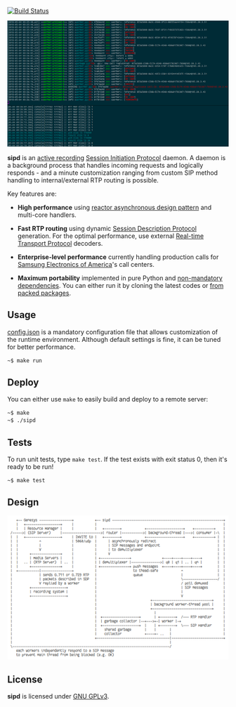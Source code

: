 [![Build Status](https://travis-ci.org/initbar/sipd.svg?branch=master)](https://travis-ci.org/initbar/sipd)

![](./docs/sample.png)

**sipd** is an [active recording](https://en.wikipedia.org/wiki/VoIP_recording) [Session Initiation Protocol](https://www.ietf.org/rfc/rfc3261.txt) daemon. A daemon is a background process that handles incoming requests and logically responds - and a minute customization ranging from custom SIP method handling to internal/external RTP routing is possible.

Key features are:

- **High performance** using [reactor asynchronous design pattern](https://en.wikipedia.org/wiki/Reactor_pattern) and multi-core handlers.

- **Fast RTP routing** using dynamic [Session Description Protocol](https://en.wikipedia.org/wiki/Session_Description_Protocol) generation. For the optimal performance, use external [Real-time Transport Protocol](https://en.wikipedia.org/wiki/Real-time_Transport_Protocol) decoders.

- **Enterprise-level performance** currently handling production calls for [Samsung Electronics of America](http://www.samsung.com)'s call centers.

- **Maximum portability** implemented in pure Python and [non-mandatory dependencies](./requirements.txt). You can either run it by cloning the latest codes or [from packed packages](https://github.com/initbar/sipd/releases).

## Usage

[config.json](./config.json) is a mandatory configuration file that allows customization of the runtime environment. Although default settings is fine, it can be tuned for better performance.

```bash
~$ make run
```

## Deploy

You can either use `make` to easily build and deploy to a remote server:

```bash
~$ make
~$ ./sipd
```

## Tests

To run unit tests, type `make test`. If the test exists with exit status 0, then it's ready to be run!

```bash
~$ make test
```

## Design

![](./docs/design.png)

## License

**sipd** is licensed under [GNU GPLv3](./LICENSE.md).
